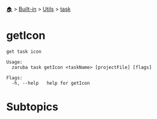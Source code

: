 <!--startTocHeader-->
[🏠](../../../README.md) > [Built-in](../../README.md) > [Utils](../README.md) > [task](README.md)
# getIcon
<!--endTocHeader-->

```
get task icon

Usage:
  zaruba task getIcon <taskName> [projectFile] [flags]

Flags:
  -h, --help   help for getIcon

```

# Subtopics
<!--startTocSubtopic-->
<!--endTocSubtopic-->